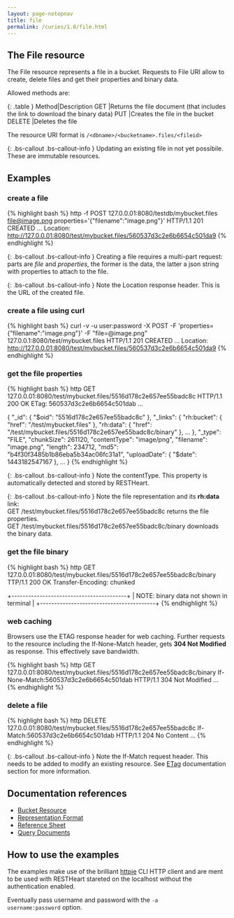 ```yaml
---
layout: page-notopnav
title: file
permalink: /curies/1.0/file.html
---
```


## The File resource

The File resource represents a file in a bucket.
Requests to File URI allow to create, delete files and get their properties and binary data.

Allowed methods are:

{: .table }
Method|Description
GET	|Returns the file document (that includes the link to download the binary data)
PUT	|Creates the file in the bucket
DELETE	|Deletes the file

The resource URI format is <code>/&lt;dbname&gt;/&lt;bucketname&gt;.files/&lt;fileid&gt;</code>

{: .bs-callout .bs-callout-info }
Updating an existing file in not yet possibile. These are immutable resources.

## Examples

### create a file

{% highlight bash %}
http -f POST 127.0.0.01:8080/testdb/mybucket.files file@image.png properties='{"filename":"image.png"}'
HTTP/1.1 201 CREATED
...
Location: http://127.0.0.01:8080/test/mybucket.files/560537d3c2e6b6654c501da9
{% endhighlight %}

{: .bs-callout .bs-callout-info }
Creating a file requires a multi-part request: parts are *file* and *properties*, the former is the data, the latter a json string with properties to attach to the file.

{: .bs-callout .bs-callout-info }
Note the Location response header. This is the URL of the created file.

### create a file using curl
{% highlight bash %}
curl -v -u user:password -X POST -F 'properties={"filename":"image.png"}' -F "file=@image.png" 127.0.0.1:8080/test/mybucket.files
HTTP/1.1 201 CREATED
...
Location: http://127.0.0.01:8080/test/mybucket.files/560537d3c2e6b6654c501da9
{% endhighlight %}

### get the file properties

{% highlight bash %}
http GET 127.0.0.01:8080/test/mybucket.files/5516d178c2e657ee55badc8c
HTTP/1.1 200 OK
ETag: 560537d3c2e6b6654c501dab
...

{
    "_id": {
        "$oid": "5516d178c2e657ee55badc8c"
    }, 
    "_links": {
        "rh:bucket": {
            "href": "/test/mybucket.files"
        }, 
        "rh:data": {
            "href": "/test/mybucket.files/5516d178c2e657ee55badc8c/binary"
        },
        ...
    }, 
    "_type": "FILE", 
    "chunkSize": 261120, 
    "contentType": "image/png", 
    "filename": "image.png", 
    "length": 234712, 
    "md5": "b4f30f3485b1b86eba5b34ac06fc31a1", 
    "uploadDate": {
        "$date": 1443182547167
    },
    ...
}
{% endhighlight %}

{: .bs-callout .bs-callout-info }
Note the contentType. This property is automatically detected and stored by RESTHeart.

{: .bs-callout .bs-callout-info }
Note the file representation and its **rh:data** link:<br>
GET /test/mybucket.files/5516d178c2e657ee55badc8c returns the file properties.<br>
GET /test/mybucket.files/5516d178c2e657ee55badc8c/binary downloads the binary data.

### get the file binary

{% highlight bash %}
http GET 127.0.0.01:8080/test/mybucket.files/5516d178c2e657ee55badc8c/binary
TTP/1.1 200 OK
Transfer-Encoding: chunked

+-----------------------------------------+
| NOTE: binary data not shown in terminal |
+-----------------------------------------+
{% endhighlight %}

### web caching

Browsers use the ETAG response header for web caching. 
Further requests to the resource including the If-None-Match header, gets **304 Not Modified** as response.
This effectively save bandwidth.

{% highlight bash %}
http GET 127.0.0.01:8080/test/mybucket.files/5516d178c2e657ee55badc8c/binary If-None-Match:560537d3c2e6b6654c501dab
HTTP/1.1 304 Not Modified
...
{% endhighlight %}

### delete a file

{% highlight bash %}
http DELETE 127.0.0.01:8080/test/mybucket.files/5516d178c2e657ee55badc8c If-Match:560537d3c2e6b6654c501dab
HTTP/1.1 204 No Content
...
{% endhighlight %}

{: .bs-callout .bs-callout-info }
Note the If-Match request header. This needs to be added to modify an existing resource. 
See [ETag](https://softinstigate.atlassian.net/wiki/x/hICM) documentation section for more information.

## Documentation references

* [Bucket Resource](bucket.html)
* <a href="https://softinstigate.atlassian.net/wiki/x/UICM" target="_blank">Representation Format</a>
* <a href="https://softinstigate.atlassian.net/wiki/x/SoCM" target="_blank">Reference Sheet</a>
* <a href="https://softinstigate.atlassian.net/wiki/x/XACk" target="_blank">Query Documents</a>

## How to use the examples
The examples make use of the brilliant [httpie](https://github.com/jkbrzt/httpie) CLI HTTP client and are ment to be used with RESTHeart stareted on the localhost without the authentication enabled.

Eventually pass username and password with the <code>-a username:password</code> option.